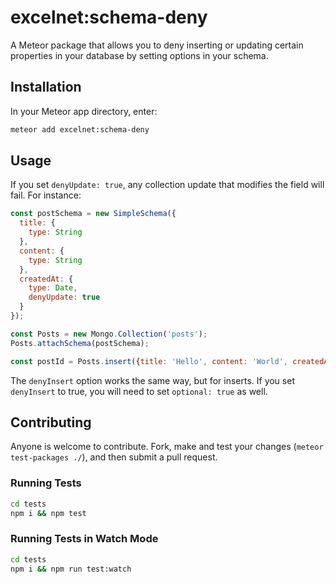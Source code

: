 
# excelnet:schema-deny

A Meteor package that allows you to deny inserting or updating certain properties in your database by setting options in your schema.

## Installation

In your Meteor app directory, enter:

```bash
meteor add excelnet:schema-deny
```

## Usage

If you set `denyUpdate: true`, any collection update that modifies the field will fail. For instance:

```js
const postSchema = new SimpleSchema({
  title: {
    type: String
  },
  content: {
    type: String
  },
  createdAt: {
    type: Date,
    denyUpdate: true
  }
});

const Posts = new Mongo.Collection('posts');
Posts.attachSchema(postSchema);

const postId = Posts.insert({title: 'Hello', content: 'World', createdAt: new Date()});
```

The `denyInsert` option works the same way, but for inserts. If you set `denyInsert` to true, you will need to set `optional: true` as well.

## Contributing

Anyone is welcome to contribute. Fork, make and test your changes (`meteor test-packages ./`), and then submit a pull request.

### Running Tests

```bash
cd tests
npm i && npm test
```

### Running Tests in Watch Mode

```bash
cd tests
npm i && npm run test:watch
```
